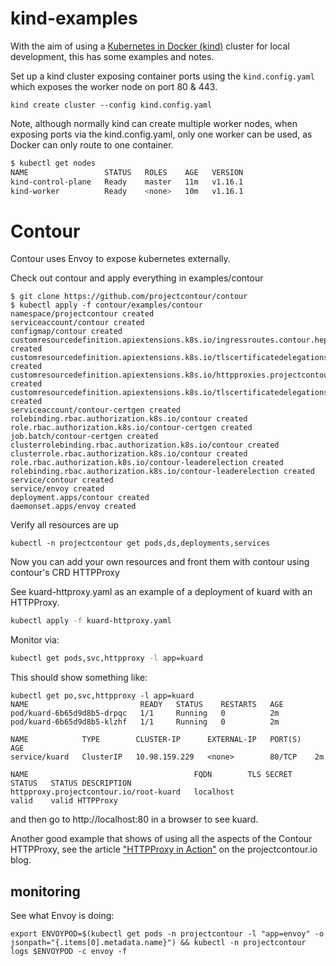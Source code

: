 # kind-examples

With the aim of using a [Kubernetes in Docker (kind)](https://kind.sigs.k8s.io/docs/user/quick-start/) cluster for local development, this has some examples and notes.


Set up a kind cluster exposing container ports using the `kind.config.yaml` which exposes the worker node on port 80 & 443.

```
kind create cluster --config kind.config.yaml
```

Note, although normally kind can create multiple worker nodes, when exposing ports via the kind.config.yaml, only one worker can be used, as Docker can only route to one container.

```bash
$ kubectl get nodes
NAME                 STATUS   ROLES    AGE   VERSION
kind-control-plane   Ready    master   11m   v1.16.1
kind-worker          Ready    <none>   10m   v1.16.1
```


# Contour

Contour uses Envoy to expose kubernetes externally.

Check out contour and apply everything in examples/contour

```
$ git clone https://github.com/projectcontour/contour
$ kubectl apply -f contour/examples/contour
namespace/projectcontour created
serviceaccount/contour created
configmap/contour created
customresourcedefinition.apiextensions.k8s.io/ingressroutes.contour.heptio.com created
customresourcedefinition.apiextensions.k8s.io/tlscertificatedelegations.contour.heptio.com created
customresourcedefinition.apiextensions.k8s.io/httpproxies.projectcontour.io created
customresourcedefinition.apiextensions.k8s.io/tlscertificatedelegations.projectcontour.io created
serviceaccount/contour-certgen created
rolebinding.rbac.authorization.k8s.io/contour created
role.rbac.authorization.k8s.io/contour-certgen created
job.batch/contour-certgen created
clusterrolebinding.rbac.authorization.k8s.io/contour created
clusterrole.rbac.authorization.k8s.io/contour created
role.rbac.authorization.k8s.io/contour-leaderelection created
rolebinding.rbac.authorization.k8s.io/contour-leaderelection created
service/contour created
service/envoy created
deployment.apps/contour created
daemonset.apps/envoy created
```

Verify all resources are up

```
kubectl -n projectcontour get pods,ds,deployments,services
```

Now you can add your own resources and front them with contour using contour's CRD HTTPProxy

See kuard-httproxy.yaml as an example of a deployment of kuard with an HTTPProxy.

```bash
kubectl apply -f kuard-httproxy.yaml
```

Monitor via:

```bash
kubectl get pods,svc,httpproxy -l app=kuard
```

This should show something like:

```
kubectl get po,svc,httpproxy -l app=kuard
NAME                         READY   STATUS    RESTARTS   AGE
pod/kuard-6b65d9d8b5-drpqc   1/1     Running   0          2m
pod/kuard-6b65d9d8b5-klzhf   1/1     Running   0          2m

NAME            TYPE        CLUSTER-IP      EXTERNAL-IP   PORT(S)   AGE
service/kuard   ClusterIP   10.98.159.229   <none>        80/TCP    2m

NAME                                     FQDN        TLS SECRET   STATUS   STATUS DESCRIPTION
httpproxy.projectcontour.io/root-kuard   localhost                valid    valid HTTPProxy
```

and then go to http://localhost:80 in a browser to see kuard.

Another good example that shows of using all the aspects of the Contour HTTPProxy, see the article ["HTTPProxy in Action"](https://projectcontour.io/httpproxy-in-action/) on the projectcontour.io blog.

## monitoring

See what Envoy is doing:

```
export ENVOYPOD=$(kubectl get pods -n projectcontour -l "app=envoy" -o jsonpath="{.items[0].metadata.name}") && kubectl -n projectcontour logs $ENVOYPOD -c envoy -f
```